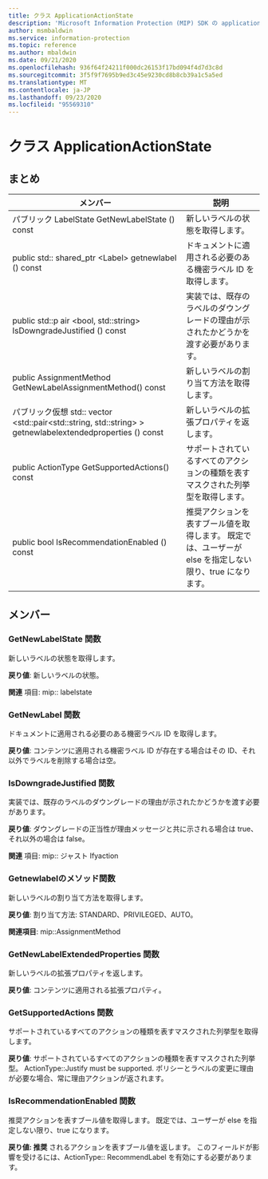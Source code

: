```yaml
---
title: クラス ApplicationActionState
description: 'Microsoft Information Protection (MIP) SDK の applicationactionstate:: undefined クラスを文書にします。'
author: msmbaldwin
ms.service: information-protection
ms.topic: reference
ms.author: mbaldwin
ms.date: 09/21/2020
ms.openlocfilehash: 936f64f24211f000dc26153f17bd094f4d7d3c8d
ms.sourcegitcommit: 3f5f9f7695b9ed3c45e9230cd8b8cb39a1c5a5ed
ms.translationtype: MT
ms.contentlocale: ja-JP
ms.lasthandoff: 09/23/2020
ms.locfileid: "95569310"
---
```

# <a name="class-applicationactionstate"></a>クラス ApplicationActionState 
  
## <a name="summary"></a>まとめ
 メンバー                        | 説明                                
--------------------------------|---------------------------------------------
パブリック LabelState GetNewLabelState () const  |  新しいラベルの状態を取得します。
public std:: shared_ptr \<Label\> getnewlabel () const  |  ドキュメントに適用される必要のある機密ラベル ID を取得します。
public std::p air \<bool, std::string\> IsDowngradeJustified () const  |  実装では、既存のラベルのダウングレードの理由が示されたかどうかを渡す必要があります。
public AssignmentMethod GetNewLabelAssignmentMethod() const  |  新しいラベルの割り当て方法を取得します。
パブリック仮想 std:: vector \<std::pair\<std::string, std::string\> \> getnewlabelextendedproperties () const  |  新しいラベルの拡張プロパティを返します。
public ActionType GetSupportedActions() const  |  サポートされているすべてのアクションの種類を表すマスクされた列挙型を取得します。
public bool IsRecommendationEnabled () const  |  推奨アクションを表すブール値を取得します。 既定では、ユーザーが else を指定しない限り、true になります。
  
## <a name="members"></a>メンバー
  
### <a name="getnewlabelstate-function"></a>GetNewLabelState 関数
新しいラベルの状態を取得します。

  
**戻り値**: 新しいラベルの状態。 
  
**関連** 項目: mip:: labelstate
  
### <a name="getnewlabel-function"></a>GetNewLabel 関数
ドキュメントに適用される必要のある機密ラベル ID を取得します。

  
**戻り値**: コンテンツに適用される機密ラベル ID が存在する場合はその ID、それ以外でラベルを削除する場合は空。
  
### <a name="isdowngradejustified-function"></a>IsDowngradeJustified 関数
実装では、既存のラベルのダウングレードの理由が示されたかどうかを渡す必要があります。

  
**戻り値**: ダウングレードの正当性が理由メッセージと共に示される場合は true、それ以外の場合は false。 
  
**関連** 項目: mip:: ジャスト Ifyaction
  
### <a name="getnewlabelassignmentmethod-function"></a>Getnewlabelのメソッド関数
新しいラベルの割り当て方法を取得します。

  
**戻り値**: 割り当て方法: STANDARD、PRIVILEGED、AUTO。 
  
**関連項目**: mip::AssignmentMethod
  
### <a name="getnewlabelextendedproperties-function"></a>GetNewLabelExtendedProperties 関数
新しいラベルの拡張プロパティを返します。

  
**戻り値**: コンテンツに適用される拡張プロパティ。
  
### <a name="getsupportedactions-function"></a>GetSupportedActions 関数
サポートされているすべてのアクションの種類を表すマスクされた列挙型を取得します。

  
**戻り値**: サポートされているすべてのアクションの種類を表すマスクされた列挙型。
ActionType::Justify must be supported. ポリシーとラベルの変更に理由が必要な場合、常に理由アクションが返されます。
  
### <a name="isrecommendationenabled-function"></a>IsRecommendationEnabled 関数
推奨アクションを表すブール値を取得します。 既定では、ユーザーが else を指定しない限り、true になります。

  
**戻り値: 推奨** されるアクションを表すブール値を返します。
このフィールドが影響を受けるには、ActionType:: RecommendLabel を有効にする必要があります。